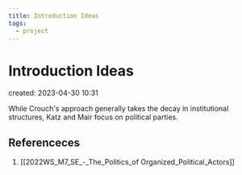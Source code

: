```yaml
---
title: Introduction Ideas
tags:
  - project
---
```


# Introduction Ideas
created: 2023-04-30 10:31

While Crouch's approach generally takes the decay in institutional structures, Katz and Mair focus on political parties.

## Referenceces
1. [[2022WS_M7_SE_-_The_Politics_of Organized_Political_Actors]]